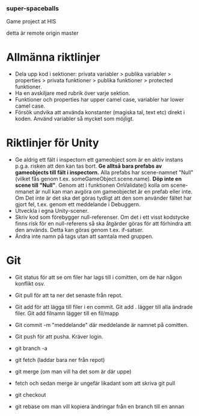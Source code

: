 ﻿### super-spaceballs
Game project at HIS

detta är remote origin master

# Allmänna riktlinjer
* Dela upp kod i sektioner: privata variabler > publika variabler > properties > privata funktioner > publika funktioner > protected funktioner.
* Ha en avskiljare med rubrik över varje sektion.
* Funktioner och properties har upper camel case, variabler har lower camel case.
* Försök undvika att använda konstanter (magiska tal, text etc) direkt i koden. Använd variabler så mycket som möjligt.

# Riktlinjer för Unity
* Ge aldrig ett fält i inspectorn ett gameobject som är en aktiv instans p.g.a. risken att den kan tas bort. **Ge alltså bara prefabs av gameobjects till fält i inspectorn.** Alla prefabs har scene-namnet "Null" (vilket fås genom t.ex. someGameObject.scene.name). **Döp inte en scene till "Null"**. Genom att i funktionen OnValidate() kolla om scene-nmanet är null kan man avgöra om gameobjectet är en prefab eller inte. Om Det inte är det ska det göras tydligt att den som använder fältet har gjort fel, t.ex. genom ett meddelande i Debuggern. 
* Utveckla i egna Unity-scener.
* Skriv kod som förebygger null-referenser. Om det i ett visst kodstycke finns risk för en null-referens så ska åtgärder göras för att förhindra att den används. Detta kan göras genom t.ex. if-satser.
* Ändra inte namn på tags utan att samtala med gruppen.
# Git
* Git status för att se om filer har lags till i comitten, om de har någon konflikt osv.
* Git pull för att ta ner det senaste från repot.
* Git add för att lägga till filer i en commit. Git add . lägger till alla ändrade filer. Git add filnamn lägger till en fil/mapp
* Git commit -m "meddelande" där meddelande är namnet på comitten.
* Git push för att pusha. Kräver login.

* git branch -a
* git fetch (laddar bara ner från repot)
* git merge (om man vill ha det som är där uppe)
* fetch och sedan merge är ungefär likadant som att skriva git pull

* git checkout <branchname>
* git rebase om man vill kopiera ändringar från en branch till en annan
